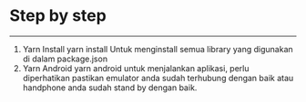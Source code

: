 # Step by step
_________________________________________________________________________________________________________________________________________________________________________

1. Yarn Install
    yarn install Untuk menginstall semua library yang digunakan di dalam package.json
2. Yarn Android
    yarn android untuk menjalankan aplikasi, perlu diperhatikan pastikan emulator anda sudah terhubung dengan baik atau handphone anda sudah stand by dengan baik.
